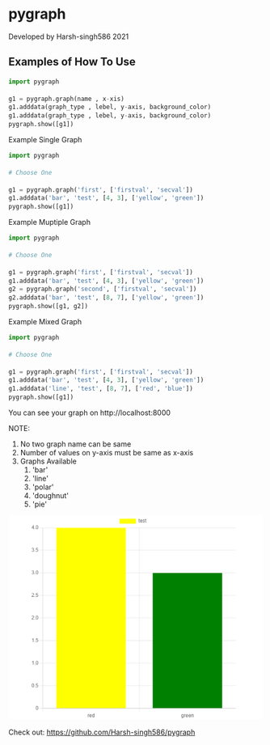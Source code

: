 # pygraph


Developed by Harsh-singh586 2021

## Examples of How To Use

```python
import pygraph

g1 = pygraph.graph(name , x-xis)
g1.adddata(graph_type , lebel, y-axis, background_color)
g1.adddata(graph_type , lebel, y-axis, background_color)
pygraph.show([g1])
```

Example Single Graph
```python
import pygraph

# Choose One

g1 = pygraph.graph('first', ['firstval', 'secval'])
g1.adddata('bar', 'test', [4, 3], ['yellow', 'green'])
pygraph.show([g1])
```

Example Muptiple Graph
```python
import pygraph

# Choose One

g1 = pygraph.graph('first', ['firstval', 'secval'])
g1.adddata('bar', 'test', [4, 3], ['yellow', 'green'])
g2 = pygraph.graph('second', ['firstval', 'secval'])
g2.adddata('bar', 'test', [8, 7], ['yellow', 'green'])
pygraph.show([g1, g2])
```

Example Mixed Graph
```python
import pygraph

# Choose One

g1 = pygraph.graph('first', ['firstval', 'secval'])
g1.adddata('bar', 'test', [4, 3], ['yellow', 'green'])
g1.adddata('line', 'test', [8, 7], ['red', 'blue'])
pygraph.show([g1])
```

You can see your graph on http://localhost:8000

NOTE:
   
   1. No two graph name can be same
   2. Number of values on y-axis must be same as x-axis
   3. Graphs Available
       1. 'bar'
       2. 'line'
       3. 'polar'
       4. 'doughnut'
       5. 'pie'


![Sampple](/sample.png)

Check out: https://github.com/Harsh-singh586/pygraph
